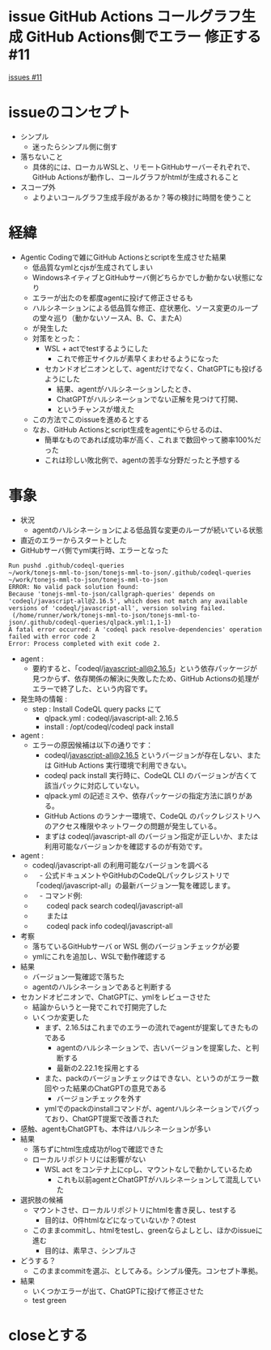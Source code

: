 # issue GitHub Actions コールグラフ生成 GitHub Actions側でエラー 修正する #11
[issues #11](https://github.com/cat2151/tonejs-mml-to-json/issues/11)

# issueのコンセプト
- シンプル
  - 迷ったらシンプル側に倒す
- 落ちないこと
  - 具体的には、ローカルWSLと、リモートGitHubサーバーそれぞれで、GitHub Actionsが動作し、コールグラフがhtmlが生成されること
- スコープ外
  - よりよいコールグラフ生成手段があるか？等の検討に時間を使うこと

# 経緯
- Agentic Codingで雑にGitHub Actionsとscriptを生成させた結果
  - 低品質なymlとcjsが生成されてしまい
  - WindowsネイティブとGitHubサーバ側どちらかでしか動かない状態になり
  - エラーが出たのを都度agentに投げて修正させるも
  - ハルシネーションによる低品質な修正、症状悪化、ソース変更のループの堂々巡り（動かないソースA、B、C、またA）
  - が発生した
  - 対策をとった：
    - WSL + actでtestするようにした
      - これで修正サイクルが素早くまわせるようになった
    - セカンドオピニオンとして、agentだけでなく、ChatGPTにも投げるようにした
      - 結果、agentがハルシネーションしたとき、
      - ChatGPTがハルシネーションでない正解を見つけて打開、
      - というチャンスが増えた
  - この方法でこのissueを進めるとする
  - なお、GitHub Actionsとscript生成をagentにやらせるのは、
    - 簡単なものであれば成功率が高く、これまで数回やって勝率100%だった
    - これは珍しい敗北例で、agentの苦手な分野だったと予想する

# 事象
- 状況
  - agentのハルシネーションによる低品質な変更のループが続いている状態
- 直近のエラーからスタートとした
- GitHubサーバ側でyml実行時、エラーとなった
```
Run pushd .github/codeql-queries
~/work/tonejs-mml-to-json/tonejs-mml-to-json/.github/codeql-queries ~/work/tonejs-mml-to-json/tonejs-mml-to-json
ERROR: No valid pack solution found:
Because 'tonejs-mml-to-json/callgraph-queries' depends on 'codeql/javascript-all@2.16.5', which does not match any available versions of 'codeql/javascript-all', version solving failed.
 (/home/runner/work/tonejs-mml-to-json/tonejs-mml-to-json/.github/codeql-queries/qlpack.yml:1,1-1)
A fatal error occurred: A 'codeql pack resolve-dependencies' operation failed with error code 2
Error: Process completed with exit code 2.
```
- agent :
  - 要約すると、「codeql/javascript-all@2.16.5」という依存パッケージが見つからず、依存関係の解決に失敗したため、GitHub Actionsの処理がエラーで終了した、という内容です。
- 発生時の情報 :
  - step : Install CodeQL query packs にて
    - qlpack.yml : codeql/javascript-all: 2.16.5
    - install : /opt/codeql/codeql pack install
- agent :
  - エラーの原因候補は以下の通りです：
    - codeql/javascript-all@2.16.5 というバージョンが存在しない、または GitHub Actions 実行環境で利用できない。
    - codeql pack install 実行時に、CodeQL CLI のバージョンが古くて該当パックに対応していない。
    - qlpack.yml の記述ミスや、依存パッケージの指定方法に誤りがある。
    - GitHub Actions のランナー環境で、CodeQL のパックレジストリへのアクセス権限やネットワークの問題が発生している。
    - まずは codeql/javascript-all のバージョン指定が正しいか、または利用可能なバージョンかを確認するのが有効です。
- agent  :
  - codeql/javascript-all の利用可能なバージョンを調べる
  - 　- 公式ドキュメントやGitHubのCodeQLパックレジストリで「codeql/javascript-all」の最新バージョン一覧を確認します。
  - 　- コマンド例:
  - 　　codeql pack search codeql/javascript-all
  - 　　または
  - 　　codeql pack info codeql/javascript-all
- 考察
  - 落ちているGitHubサーバ or WSL 側のバージョンチェックが必要
  - ymlにこれを追加し、WSLで動作確認する
- 結果
  - バージョン一覧確認で落ちた
  - agentのハルシネーションであると判断する
- セカンドオピニオンで、ChatGPTに、ymlをレビューさせた
  - 結論からいうと一発でこれで打開完了した
  - いくつか変更した
    - まず、2.16.5はこれまでのエラーの流れでagentが提案してきたものである
      - agentのハルシネーションで、古いバージョンを提案した、と判断する
      - 最新の2.22.1を採用とする
    - また、packのバージョンチェックはできない、というのがエラー数回やった結果のChatGPTの意見である
      - バージョンチェックを外す
    - ymlでのpackのinstallコマンドが、agentハルシネーションでバグっており、ChatGPT提案で改善された
- 感触、agentもChatGPTも、本件はハルシネーションが多い
- 結果
  - 落ちずにhtml生成成功がlogで確認できた
  - ローカルリポジトリには影響がない
    - WSL act をコンテナ上にcpし、マウントなしで動かしているため
      - これも以前agentとChatGPTがハルシネーションして混乱していた
- 選択肢の候補
  - マウントさせ、ローカルリポジトリにhtmlを書き戻し、testする
    - 目的は、0件htmlなどになっていないか？のtest
  - このままcommitし、htmlをtestし、greenならよしとし、ほかのissueに進む
    - 目的は、素早さ、シンプルさ
- どうする？
  - このままcommitを選ぶ、としてみる。シンプル優先。コンセプト準拠。
- 結果
  - いくつかエラーが出て、ChatGPTに投げて修正させた
  - test green

# closeとする
